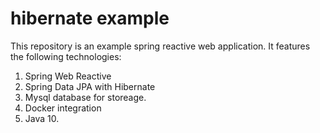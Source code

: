 # hibernate example

This repository is an example spring reactive web application. It features the following technologies:
1. Spring Web Reactive
2. Spring Data JPA with Hibernate
3. Mysql database for storeage.
4. Docker integration
5. Java 10.


